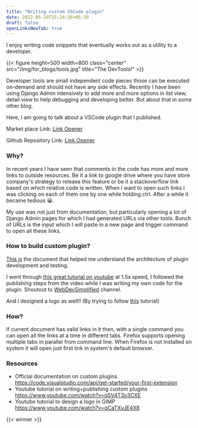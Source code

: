 ```yaml
---
title: "Writing custom VSCode plugin"
date: 2022-05-20T15:24:16+05:30
draft: false
openLinksNewTab: true
---
```


I enjoy writing code snippets that eventually works out as a utility to a developer.

{{< figure height=500 width=800 class="center" src="/img/for_blogs/tools.jpg" title="The DevTools!" >}}


Developer tools are small independent code pieces those can be executed on-demand and should not have any side effects.
Recently I have been using Django Admin intensively to add more and more options in list view, detail view to help debugging and developing better.
But about that in some other blog.

Here, I am going to talk about a VSCode plugin that I published.

Market place Link: [Link Opener](https://marketplace.visualstudio.com/items?itemName=pgvscodeextentionpublisher.link-opener)

Github Repository Link: [Link Opener](https://github.com/pranavgore09/link-opener)

### Why?
In recent years I have seen that comments in the code has more and more links to outside resources. Be it a link to google drive where you have store company's strategy to release this feature or be it a stackoverflow link based on which relative code is written.
When I want to open such links I was clicking on each of them one by one while holding ctrl. After a while it became tedious 😀.

My use was not just from documentation, but particularly opening a lot of Django Admin pages for which I had generated URLs via other tools. Bunch of URLs is the input which I will paste in a new page and trigger command to open all these links.

### How to build custom plugin?
[This is](https://code.visualstudio.com/api/get-started/your-first-extension) the document that helped me understand the architecture of plugin development and testing.

I went through [this great tutorial on youtube](https://www.youtube.com/watch?v=q5V4T3o3CXE) at 1.5x speed, I followed the publishing steps from the video while I was writing my own code for the plugin. Shoutout to [WebDevSimplified](https://www.youtube.com/c/WebDevSimplified) channel.

And I designed a logo as well!! (By trying to follow [this](https://www.youtube.com/watch?v=qCaTXvJE4X8) tutorial) 


### How?
If current document has valid links in it then, with a single command you can open all the links at a time in different tabs.
Firefox supports opening multiple tabs in parallel from command line. When Firefox is not installed on system it will open just first link in system's default browser.


### Resources
- Official documentation on custom plugins https://code.visualstudio.com/api/get-started/your-first-extension
- Youtube tutorial on writing+publishing custom plugins https://www.youtube.com/watch?v=q5V4T3o3CXE
- Youtube tutorial to design a logo in GIMP https://www.youtube.com/watch?v=qCaTXvJE4X8


{{< winner >}}
